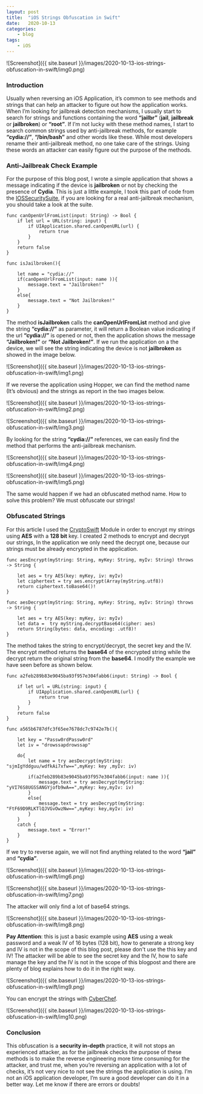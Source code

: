 ```yaml
---
layout: post
title:	"iOS Strings Obfuscation in Swift"
date:	2020-10-13
categories:
    - blog
tags:
    - iOS
---
```



![Screenshot]({{ site.baseurl }}/images/2020-10-13-ios-strings-obfuscation-in-swift/img0.png)

### Introduction

Usually when reversing an iOS Application, it’s common to see methods and strings that can help an attacker to figure out how the application works. 
When I’m looking for jailbreak detection mechanisms, I usually start to search for strings and functions containing the word **“jailbr”** (**jail**, **jailbreak** or **jailbroken**) or **“root”**. If I’m not lucky with these method names, I start to search common strings used by anti-jailbreak methods, for example **“cydia://”**, **“/bin/bash”** and other words like these. While most developers rename their anti-jailbreak method, no one take care of the strings. Using these words an attacker can easily figure out the purpose of the methods.

### Anti-Jailbreak Check Example

For the purpose of this blog post, I wrote a simple application that shows a message indicating if the device is **jailbroken** or not by checking the presence of **Cydia**. This is just a little example, I took this part of code from the [IOSSecuritySuite](https://github.com/securing/IOSSecuritySuite), if you are looking for a real anti-jailbreak mechanism, you should take a look at the suite.

~~~
func canOpenUrlFromList(input: String) -> Bool {
    if let url = URL(string: input) {
        if UIApplication.shared.canOpenURL(url) {
            return true
        }
    }
    return false
}
~~~

~~~
func isJailbroken(){
    
    let name = "cydia://"
    if(canOpenUrlFromList(input: name )){
        message.text = "Jailbroken!"
    }
    else{
        message.text = "Not Jailbroken!"    
    }
}
~~~

The method **isJailbroken** calls the **canOpenUrlFromList** method and give the string **“cydia://”** as parameter, it will return a Boolean value indicating if the url **“cydia://”** is opened or not, then the application shows the message **“Jailbroken!”** or **“Not Jailbroken!”**.
If we run the application on a the device, we will see the string indicating the device is not **jailbroken** as showed in the image below.

![Screenshot]({{ site.baseurl }}/images/2020-10-13-ios-strings-obfuscation-in-swift/img1.png)

If we reverse the application using Hopper, we can find the method name (It’s obvious) and the strings as report in the two images below.

![Screenshot]({{ site.baseurl }}/images/2020-10-13-ios-strings-obfuscation-in-swift/img2.png)

![Screenshot]({{ site.baseurl }}/images/2020-10-13-ios-strings-obfuscation-in-swift/img3.png)

By looking for the string **“cydia://”** references, we can easily find the method that performs the anti-jailbreak mechanism.

![Screenshot]({{ site.baseurl }}/images/2020-10-13-ios-strings-obfuscation-in-swift/img4.png)

![Screenshot]({{ site.baseurl }}/images/2020-10-13-ios-strings-obfuscation-in-swift/img5.png)

The same would happen if we had an obfuscated method name. How to solve this problem? We must obfuscate our strings!

### Obfuscated Strings

For this article I used the [CryptoSwift](https://github.com/krzyzanowskim/CryptoSwift) Module in order to encrypt my strings using **AES** with a **128 bit** key.
I created 2 methods to encrypt and decrypt our strings, In the application we only need the decrypt one, because our strings must be already encrypted in the application.

~~~
func aesEncrypt(myString: String, myKey: String, myIv: String) throws -> String {

    let aes = try AES(key: myKey, iv: myIv)
    let ciphertext = try aes.encrypt(Array(myString.utf8))
    return ciphertext.toBase64()!
}
~~~

~~~   
func aesDecrypt(myString: String, myKey: String, myIv: String) throws -> String {

    let aes = try AES(key: myKey, iv: myIv)
    let data =  try myString.decryptBase64(cipher: aes)
    return String(bytes: data, encoding: .utf8)!
}
~~~

The method takes the string to encrypt/decrypt, the secret key and the IV. The encrypt method returns the **base64** of the encrypted string while the decrypt return the original string from the **base64**. I modify the example we have seen before as shown below.

~~~
func a2feb289b83e9045ba93f957e304fabb6(input: String) -> Bool {
    
    if let url = URL(string: input) {
        if UIApplication.shared.canOpenURL(url) {
            return true
        }
    }
    return false
}
~~~

~~~
func a565b6787dfc3f65ee7678dc7c9742e7b(){
    
    let key = "Passw0rdPassw0rd"
    let iv = "drowssapdrowssap"
    
    do{
        let name = try aesDecrypt(myString: "sjmIgYddguu/wdfkAi7xfw==",myKey: key ,myIv: iv)
        
        if(a2feb289b83e9045ba93f957e304fabb6(input: name )){
            message.text = try aesDecrypt(myString: "yVI76S8UGSSANGYjofb9wA==",myKey: key,myIv: iv)
        }
        else{
            message.text = try aesDecrypt(myString: "FtF69D9RLKTlQJVGvOwzNw==",myKey: key,myIv: iv)
        }
    }
    catch {
        message.text = "Error!"
    }
}
~~~

If we try to reverse again, we will not find anything related to the word **“jail”** and **“cydia”**.

![Screenshot]({{ site.baseurl }}/images/2020-10-13-ios-strings-obfuscation-in-swift/img6.png)

![Screenshot]({{ site.baseurl }}/images/2020-10-13-ios-strings-obfuscation-in-swift/img7.png)

The attacker will only find a lot of base64 strings.

![Screenshot]({{ site.baseurl }}/images/2020-10-13-ios-strings-obfuscation-in-swift/img8.png)

**Pay Attention**: this is just a basic example using **AES**  using a weak password and a weak IV of 16 bytes (128 bit), how to generate a strong key and IV is not in the scope of this blog post, please don't use the this key and IV! The attacker will be able to see the secret key and the IV, how to safe manage the key and the IV is not in the scope of this blogpost and there are plenty of blog explains how to do it in the right way.

![Screenshot]({{ site.baseurl }}/images/2020-10-13-ios-strings-obfuscation-in-swift/img9.png)

You can encrypt the strings with [CyberChef](https://gchq.github.io/CyberChef).

![Screenshot]({{ site.baseurl }}/images/2020-10-13-ios-strings-obfuscation-in-swift/img10.png)

### Conclusion

This obfuscation is a **security in-depth** practice, it will not stops an experienced attacker, as for the jailbreak checks the purpose of these methods is to make the reverse engineering more time consuming for the attacker, and trust me, when you’re reversing an application with a lot of checks, it’s not very nice to not see the strings the application is using.
I’m not an iOS application developer, I’m sure a good developer can do it in a better way. Let me know if there are errors or doubts!

